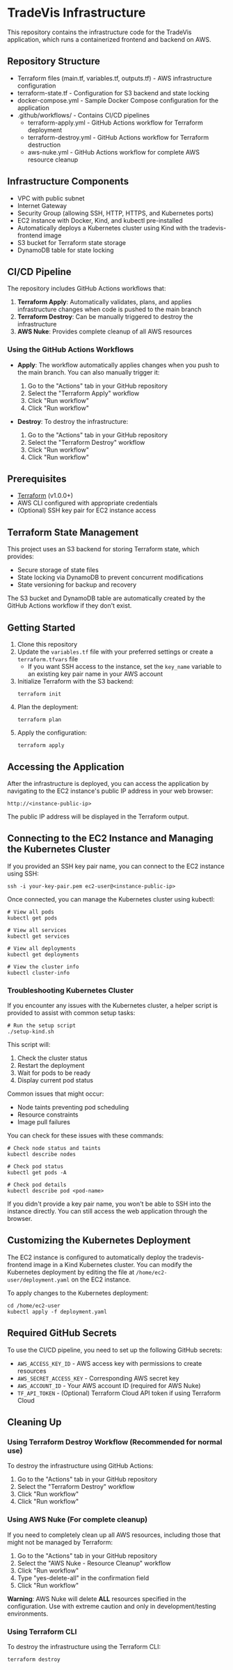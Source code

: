 # TradeVis Infrastructure

This repository contains the infrastructure code for the TradeVis application, which runs a containerized frontend and backend on AWS.

## Repository Structure

- Terraform files (main.tf, variables.tf, outputs.tf) - AWS infrastructure configuration
- terraform-state.tf - Configuration for S3 backend and state locking
- docker-compose.yml - Sample Docker Compose configuration for the application
- .github/workflows/ - Contains CI/CD pipelines
  - terraform-apply.yml - GitHub Actions workflow for Terraform deployment
  - terraform-destroy.yml - GitHub Actions workflow for Terraform destruction
  - aws-nuke.yml - GitHub Actions workflow for complete AWS resource cleanup

## Infrastructure Components

- VPC with public subnet
- Internet Gateway
- Security Group (allowing SSH, HTTP, HTTPS, and Kubernetes ports)
- EC2 instance with Docker, Kind, and kubectl pre-installed
- Automatically deploys a Kubernetes cluster using Kind with the tradevis-frontend image
- S3 bucket for Terraform state storage
- DynamoDB table for state locking

## CI/CD Pipeline

The repository includes GitHub Actions workflows that:

1. **Terraform Apply**: Automatically validates, plans, and applies infrastructure changes when code is pushed to the main branch
2. **Terraform Destroy**: Can be manually triggered to destroy the infrastructure
3. **AWS Nuke**: Provides complete cleanup of all AWS resources

### Using the GitHub Actions Workflows

- **Apply**: The workflow automatically applies changes when you push to the main branch. You can also manually trigger it:
  1. Go to the "Actions" tab in your GitHub repository
  2. Select the "Terraform Apply" workflow
  3. Click "Run workflow"
  4. Click "Run workflow"

- **Destroy**: To destroy the infrastructure:
  1. Go to the "Actions" tab in your GitHub repository
  2. Select the "Terraform Destroy" workflow
  3. Click "Run workflow"
  4. Click "Run workflow"

## Prerequisites

- [Terraform](https://www.terraform.io/downloads.html) (v1.0.0+)
- AWS CLI configured with appropriate credentials
- (Optional) SSH key pair for EC2 instance access

## Terraform State Management

This project uses an S3 backend for storing Terraform state, which provides:
- Secure storage of state files
- State locking via DynamoDB to prevent concurrent modifications
- State versioning for backup and recovery

The S3 bucket and DynamoDB table are automatically created by the GitHub Actions workflow if they don't exist.

## Getting Started

1. Clone this repository
2. Update the `variables.tf` file with your preferred settings or create a `terraform.tfvars` file
   - If you want SSH access to the instance, set the `key_name` variable to an existing key pair name in your AWS account
3. Initialize Terraform with the S3 backend:
   ```
   terraform init
   ```
4. Plan the deployment:
   ```
   terraform plan
   ```
5. Apply the configuration:
   ```
   terraform apply
   ```

## Accessing the Application

After the infrastructure is deployed, you can access the application by navigating to the EC2 instance's public IP address in your web browser:

```
http://<instance-public-ip>
```

The public IP address will be displayed in the Terraform output.

## Connecting to the EC2 Instance and Managing the Kubernetes Cluster

If you provided an SSH key pair name, you can connect to the EC2 instance using SSH:

```
ssh -i your-key-pair.pem ec2-user@<instance-public-ip>
```

Once connected, you can manage the Kubernetes cluster using kubectl:

```
# View all pods
kubectl get pods

# View all services
kubectl get services

# View all deployments
kubectl get deployments

# View the cluster info
kubectl cluster-info
```

### Troubleshooting Kubernetes Cluster

If you encounter any issues with the Kubernetes cluster, a helper script is provided to assist with common setup tasks:

```
# Run the setup script
./setup-kind.sh
```

This script will:
1. Check the cluster status
2. Restart the deployment
3. Wait for pods to be ready
4. Display current pod status

Common issues that might occur:
- Node taints preventing pod scheduling
- Resource constraints
- Image pull failures

You can check for these issues with these commands:

```
# Check node status and taints
kubectl describe nodes

# Check pod status
kubectl get pods -A

# Check pod details
kubectl describe pod <pod-name>
```

If you didn't provide a key pair name, you won't be able to SSH into the instance directly. You can still access the web application through the browser.

## Customizing the Kubernetes Deployment

The EC2 instance is configured to automatically deploy the tradevis-frontend image in a Kind Kubernetes cluster. You can modify the Kubernetes deployment by editing the file at `/home/ec2-user/deployment.yaml` on the EC2 instance.

To apply changes to the Kubernetes deployment:

```
cd /home/ec2-user
kubectl apply -f deployment.yaml
```

## Required GitHub Secrets

To use the CI/CD pipeline, you need to set up the following GitHub secrets:

- `AWS_ACCESS_KEY_ID` - AWS access key with permissions to create resources
- `AWS_SECRET_ACCESS_KEY` - Corresponding AWS secret key
- `AWS_ACCOUNT_ID` - Your AWS account ID (required for AWS Nuke)
- `TF_API_TOKEN` - (Optional) Terraform Cloud API token if using Terraform Cloud

## Cleaning Up

### Using Terraform Destroy Workflow (Recommended for normal use)

To destroy the infrastructure using GitHub Actions:
1. Go to the "Actions" tab in your GitHub repository
2. Select the "Terraform Destroy" workflow
3. Click "Run workflow"
4. Click "Run workflow"

### Using AWS Nuke (For complete cleanup)

If you need to completely clean up all AWS resources, including those that might not be managed by Terraform:

1. Go to the "Actions" tab in your GitHub repository
2. Select the "AWS Nuke - Resource Cleanup" workflow
3. Click "Run workflow"
4. Type "yes-delete-all" in the confirmation field
5. Click "Run workflow"

**Warning**: AWS Nuke will delete **ALL** resources specified in the configuration. Use with extreme caution and only in development/testing environments.

### Using Terraform CLI

To destroy the infrastructure using the Terraform CLI:

```
terraform destroy
``` 